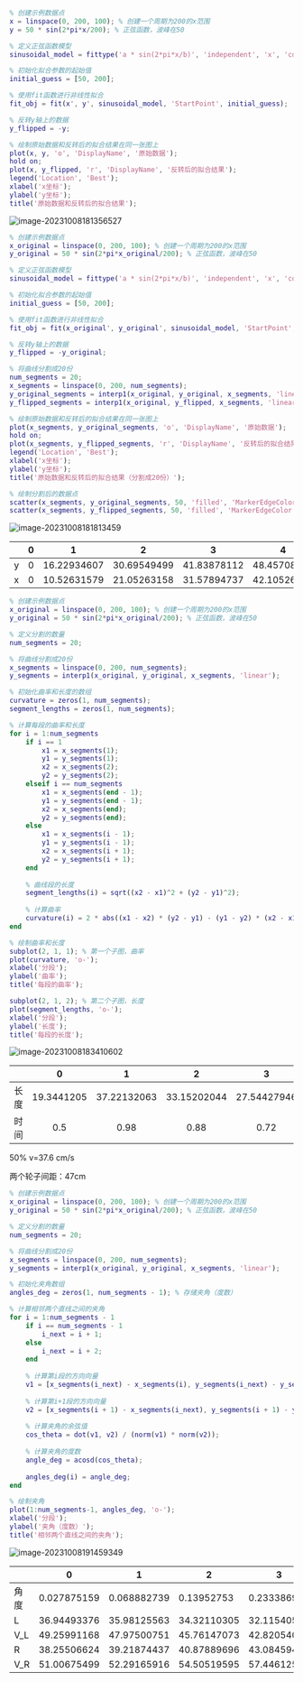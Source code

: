 ```matlab
% 创建示例数据点
x = linspace(0, 200, 100); % 创建一个周期为200的x范围
y = 50 * sin(2*pi*x/200); % 正弦函数，波峰在50

% 定义正弦函数模型
sinusoidal_model = fittype('a * sin(2*pi*x/b)', 'independent', 'x', 'coefficients', {'a', 'b'});

% 初始化拟合参数的起始值
initial_guess = [50, 200];

% 使用fit函数进行非线性拟合
fit_obj = fit(x', y', sinusoidal_model, 'StartPoint', initial_guess);

% 反转y轴上的数据
y_flipped = -y;

% 绘制原始数据和反转后的拟合结果在同一张图上
plot(x, y, 'o', 'DisplayName', '原始数据');
hold on;
plot(x, y_flipped, 'r', 'DisplayName', '反转后的拟合结果');
legend('Location', 'Best');
xlabel('x坐标');
ylabel('y坐标');
title('原始数据和反转后的拟合结果');

```

![image-20231008181356527](C:\Users\northern_lights\AppData\Roaming\Typora\typora-user-images\image-20231008181356527.png)

```matlab
% 创建示例数据点
x_original = linspace(0, 200, 100); % 创建一个周期为200的x范围
y_original = 50 * sin(2*pi*x_original/200); % 正弦函数，波峰在50

% 定义正弦函数模型
sinusoidal_model = fittype('a * sin(2*pi*x/b)', 'independent', 'x', 'coefficients', {'a', 'b'});

% 初始化拟合参数的起始值
initial_guess = [50, 200];

% 使用fit函数进行非线性拟合
fit_obj = fit(x_original', y_original', sinusoidal_model, 'StartPoint', initial_guess);

% 反转y轴上的数据
y_flipped = -y_original;

% 将曲线分割成20份
num_segments = 20;
x_segments = linspace(0, 200, num_segments);
y_original_segments = interp1(x_original, y_original, x_segments, 'linear');
y_flipped_segments = interp1(x_original, y_flipped, x_segments, 'linear');

% 绘制原始数据和反转后的拟合结果在同一张图上
plot(x_segments, y_original_segments, 'o', 'DisplayName', '原始数据');
hold on;
plot(x_segments, y_flipped_segments, 'r', 'DisplayName', '反转后的拟合结果');
legend('Location', 'Best');
xlabel('x坐标');
ylabel('y坐标');
title('原始数据和反转后的拟合结果（分割成20份）');

% 绘制分割后的数据点
scatter(x_segments, y_original_segments, 50, 'filled', 'MarkerEdgeColor', 'b', 'MarkerFaceColor', 'b', 'DisplayName', '分割数据点');
scatter(x_segments, y_flipped_segments, 50, 'filled', 'MarkerEdgeColor', 'r', 'MarkerFaceColor', 'r', 'DisplayName', '分割数据点');

```

![image-20231008181813459](C:\Users\northern_lights\AppData\Roaming\Typora\typora-user-images\image-20231008181813459.png)

|      | 0    |      1      |      2      |      3      |      4      |      5      |      6      |      7      |      8      |      9      |      10      |      11      | 12           | 13           | 14           | 15           | 16           | 17           |      18      | 19   |      |
| ---- | ---- | :---------: | :---------: | :---------: | :---------: | :---------: | :---------: | :---------: | :---------: | :---------: | :----------: | :----------: | ------------ | ------------ | ------------ | ------------ | ------------ | ------------ | :----------: | ---- | :--: |
| y    | 0    | 16.22934607 | 30.69549499 | 41.83878112 | 48.45708373 | 49.82423002 | 45.77086576 | 36.76774549 | 23.78686614 | 8.228012624 | -8.228012624 | -23.78686614 | -36.76774549 | -45.77086576 | -49.82423002 | -48.45708373 | -41.83878112 | -30.69549499 | -16.22934607 | 0    |      |
| x    | 0    | 10.52631579 | 21.05263158 | 31.57894737 | 42.10526316 | 52.63157895 | 63.15789474 | 73.68421053 | 84.21052632 | 94.73684211 | 105.2631579  | 115.7894737  | 126.3157895  | 136.8421053  | 147.3684211  | 157.8947368  | 168.4210526  | 178.9473684  | 189.4736842  | 200  |      |

```matlab
% 创建示例数据点
x_original = linspace(0, 200, 100); % 创建一个周期为200的x范围
y_original = 50 * sin(2*pi*x_original/200); % 正弦函数，波峰在50

% 定义分割的数量
num_segments = 20;

% 将曲线分割成20份
x_segments = linspace(0, 200, num_segments);
y_segments = interp1(x_original, y_original, x_segments, 'linear');

% 初始化曲率和长度的数组
curvature = zeros(1, num_segments);
segment_lengths = zeros(1, num_segments);

% 计算每段的曲率和长度
for i = 1:num_segments
    if i == 1
        x1 = x_segments(1);
        y1 = y_segments(1);
        x2 = x_segments(2);
        y2 = y_segments(2);
    elseif i == num_segments
        x1 = x_segments(end - 1);
        y1 = y_segments(end - 1);
        x2 = x_segments(end);
        y2 = y_segments(end);
    else
        x1 = x_segments(i - 1);
        y1 = y_segments(i - 1);
        x2 = x_segments(i + 1);
        y2 = y_segments(i + 1);
    end
    
    % 曲线段的长度
    segment_lengths(i) = sqrt((x2 - x1)^2 + (y2 - y1)^2);
    
    % 计算曲率
    curvature(i) = 2 * abs((x1 - x2) * (y2 - y1) - (y1 - y2) * (x2 - x1)) / ((x1 - x2)^2 + (y1 - y2)^2)^1.5;
end

% 绘制曲率和长度
subplot(2, 1, 1); % 第一个子图，曲率
plot(curvature, 'o-');
xlabel('分段');
ylabel('曲率');
title('每段的曲率');

subplot(2, 1, 2); % 第二个子图，长度
plot(segment_lengths, 'o-');
xlabel('分段');
ylabel('长度');
title('每段的长度');

```

![image-20231008183410602](C:\Users\northern_lights\AppData\Roaming\Typora\typora-user-images\image-20231008183410602.png)

|      |     0      |      1      |      2      |      3      |      4      |      5      |     6      |      7      |      8      |      9      |     10      |     11      |     12      |     13     |     14      |     15      |     16      |     17      |     18      |     19     |
| ---- | :--------: | :---------: | :---------: | :---------: | :---------: | :---------: | :--------: | :---------: | :---------: | :---------: | :---------: | :---------: | :---------: | :--------: | :---------: | :---------: | :---------: | :---------: | :---------: | :--------: |
| 长度 | 19.3441205 | 37.22132063 | 33.15202044 | 27.54427946 | 22.51623172 | 21.22331415 | 24.7726681 | 30.43861915 | 35.46448432 | 38.31665119 | 38.31665119 | 35.46448432 | 30.43861915 | 24.7726681 | 21.22331415 | 22.51623172 | 27.54427946 | 33.15202044 | 37.22132063 | 19.3441205 |
| 时间 |    0.5     |    0.98     |    0.88     |    0.72     |     0.6     |    0.55     |    0.66    |     0.8     |    0.93     |      1      |      1      |    0.93     |     0.8     |    0.66    |    0.56     |    0.58     |    0.71     |    0.88     |    0.98     |    0.5     |

50% v=37.6 cm/s

两个轮子间距：47cm

```matlab
% 创建示例数据点
x_original = linspace(0, 200, 100); % 创建一个周期为200的x范围
y_original = 50 * sin(2*pi*x_original/200); % 正弦函数，波峰在50

% 定义分割的数量
num_segments = 20;

% 将曲线分割成20份
x_segments = linspace(0, 200, num_segments);
y_segments = interp1(x_original, y_original, x_segments, 'linear');

% 初始化夹角数组
angles_deg = zeros(1, num_segments - 1); % 存储夹角（度数）

% 计算相邻两个直线之间的夹角
for i = 1:num_segments - 1
    if i == num_segments - 1
        i_next = i + 1;
    else
        i_next = i + 2;
    end
    
    % 计算第i段的方向向量
    v1 = [x_segments(i_next) - x_segments(i), y_segments(i_next) - y_segments(i)];
    
    % 计算第i+1段的方向向量
    v2 = [x_segments(i + 1) - x_segments(i_next), y_segments(i + 1) - y_segments(i_next)];
    
    % 计算夹角的余弦值
    cos_theta = dot(v1, v2) / (norm(v1) * norm(v2));
    
    % 计算夹角的度数
    angle_deg = acosd(cos_theta);
    
    angles_deg(i) = angle_deg;
end

% 绘制夹角
plot(1:num_segments-1, angles_deg, 'o-');
xlabel('分段');
ylabel('夹角（度数）');
title('相邻两个直线之间的夹角');

```

![image-20231008191459349](C:\Users\northern_lights\AppData\Roaming\Typora\typora-user-images\image-20231008191459349.png)

|      | 0           | 1           | 2           | 3           | 4           | 5           | 6           | 7           | 8           | 9           | 10          | 11          | 12          | 13          | 14          | 15          | 16          | 17          | 18   |
| ---- | ----------- | ----------- | ----------- | ----------- | ----------- | ----------- | ----------- | ----------- | ----------- | ----------- | ----------- | ----------- | ----------- | ----------- | ----------- | ----------- | ----------- | ----------- | ---- |
| 角度 | 0.027875159 | 0.068882739 | 0.13952753  | 0.233386994 | 0.240659862 | 0.152432972 | 0.082402609 | 0.04074433  | 0.012617388 | 0.013120869 | 0.04580075  | 0.099475185 | 0.187558454 | 0.256065511 | 0.19874043  | 0.113051303 | 0.0590074   | 0.025780101 | 0    |
| L    | 36.94493376 | 35.98125563 | 34.32110305 | 32.11540564 | 31.94449324 | 34.01782516 | 35.66353869 | 36.64250825 | 37.30349138 | 37.29165958 | 36.52368238 | 35.26233315 | 33.19237633 | 31.58246049 | 32.9295999  | 34.94329438 | 36.2133261  | 36.99416763 | 37.5 |
| V_L  | 49.25991168 | 47.97500751 | 45.76147073 | 42.82054085 | 42.59265765 | 45.35710021 | 47.55138492 | 48.85667767 | 49.73798851 | 49.72221277 | 48.69824317 | 47.0164442  | 44.25650177 | 42.10994732 | 43.90613324 | 46.59105917 | 48.28443484 | 49.32555684 | 50   |
| R    | 38.25506624 | 39.21874437 | 40.87889696 | 43.08459436 | 43.25550676 | 41.18217484 | 39.53646131 | 38.55749176 | 37.89650862 | 37.90834042 | 38.67631763 | 39.93766685 | 42.00762367 | 43.61753951 | 42.27040011 | 40.25670562 | 38.9866739  | 38.20583237 | 37.5 |
| V_R  | 51.00675499 | 52.29165916 | 54.50519595 | 57.44612581 | 57.67400901 | 54.90956645 | 52.71528175 | 51.40998901 | 50.52867816 | 50.54445389 | 51.56842351 | 53.25022247 | 56.01016489 | 58.15671935 | 56.36053348 | 53.67560749 | 51.98223187 | 50.94110983 | 50   |

